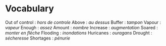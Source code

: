 # Vocabulary

Out of control : *hors de controle*
Above : *au dessus*
Buffer : *tampon*
Vapour : *vapeur*
Enough : *assez*
Amount : *nombre*
Increase : *augmentation*
Soared : *monter en flèche*
Flooding : *inondations*
Huricanes : *ouragans*
Drought :  *sécheresse*
Shortages :  *pénurie*
